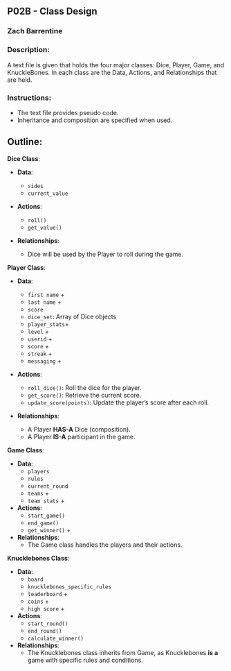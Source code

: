 ## P02B - Class Design
### Zach Barrentine
### Description:

A text file is given that holds the four major classes: Dice, Player, Game, and KnuckleBones. In each class are the Data, Actions, and
Relationships that are held.

### Instructions:

- The text file provides pseudo code.
- Inheritance and composition are specified when used.

## Outline:

**Dice Class**: 
- **Data**:
  - `sides`
  - `current_value`
 
- **Actions**:
  - `roll()`
  - `get_value()`
- **Relationships**:
  - Dice will be used by the Player to roll during the game.


**Player Class**:
- **Data**:
  - `first name` +
  - `last name` +
  - `score`
  - `dice_set`: Array of Dice objects
  - `player_stats`+
  - `level` +
  - `userid` +
  - `score` +
  - `streak` +
  - `messaging` +
  
- **Actions**:
  - `roll_dice()`: Roll the dice for the player.
  - `get_score()`: Retrieve the current score.
  - `update_score(points)`: Update the player’s score after each roll.

- **Relationships**:
  - A Player **HAS-A** Dice (composition).
  - A Player **IS-A** participant in the game.

**Game Class**:
- **Data**:
  - `players`
  - `rules`
  - `current_round`
  - `teams` +
  - `team stats` +
- **Actions**:
  - `start_game()`
  - `end_game()`
  - `get_winner()` +
- **Relationships**:
  - The Game class handles the players and their actions.

**Knucklebones Class**:
- **Data**:
  - `board`
  - `knucklebones_specific_rules`
  - `leaderboard` +
  - `coins` +
  - `high score` +
- **Actions**:
  - `start_round()`
  - `end_round()`
  - `calculate_winner()`
- **Relationships**:
  - The Knucklebones class inherits from Game, as Knucklebones **is a** game with specific rules and conditions.

